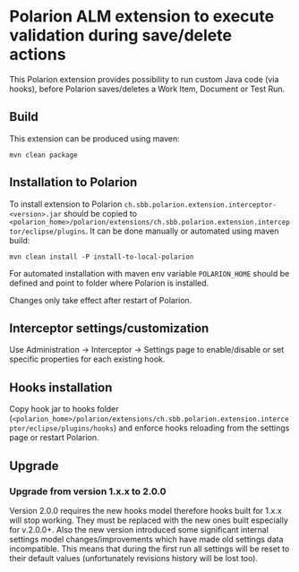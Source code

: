# Polarion ALM extension to execute validation during save/delete actions

This Polarion extension provides possibility to run custom Java code (via hooks), before Polarion saves/deletes a Work Item, Document or Test Run.

## Build

This extension can be produced using maven:
```
mvn clean package
```

## Installation to Polarion

To install extension to Polarion `ch.sbb.polarion.extension.interceptor-<version>.jar` should be copied to `<polarion_home>/polarion/extensions/ch.sbb.polarion.extension.interceptor/eclipse/plugins`.
It can be done manually or automated using maven build:
```
mvn clean install -P install-to-local-polarion
```
For automated installation with maven env variable `POLARION_HOME` should be defined and point to folder where Polarion is installed.

Changes only take effect after restart of Polarion.

## Interceptor settings/customization
Use Administration -> Interceptor -> Settings page to enable/disable or set specific properties for each existing hook.


## Hooks installation
Copy hook jar to hooks folder (`<polarion_home>/polarion/extensions/ch.sbb.polarion.extension.interceptor/eclipse/plugins/hooks`) and enforce hooks reloading from the settings page or restart Polarion.

## Upgrade

### Upgrade from version 1.x.x to 2.0.0
Version 2.0.0 requires the new hooks model therefore hooks built for 1.x.x will stop working. They must be replaced with the new ones built especially for v.2.0.0+.
Also the new version introduced some significant internal settings model changes/improvements which have made old settings data incompatible. This means that during the first run all settings will be reset to their default values (unfortunately revisions history will be lost too).
